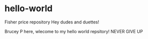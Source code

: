 # hello-world
Fisher price repository
Hey dudes and duettes!

Brucey P here, wlecome to my hello world repsitory!
NEVER GIVE UP 
